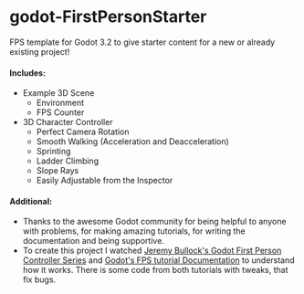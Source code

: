 # godot-FirstPersonStarter
FPS template for Godot 3.2 to give starter content for a new or already existing project!

#### Includes:
- Example 3D Scene
  - Environment
  - FPS Counter
- 3D Character Controller
  - Perfect Camera Rotation
  - Smooth Walking (Acceleration and Deacceleration)
  - Sprinting
  - Ladder Climbing
  - Slope Rays
  - Easily Adjustable from the Inspector

#### Additional:
- Thanks to the awesome Godot community for being helpful to anyone with problems, for making amazing tutorials, for writing the documentation and being supportive.
- To create this project I watched [Jeremy Bullock's Godot First Person Controller Series](https://www.youtube.com/watch?v=Etpq-d5af6M&list=PLTZoMpB5Z4aD-rCpluXsQjkGYgUGUZNIV) and [Godot's FPS tutorial Documentation](https://docs.godotengine.org/en/3.1/tutorials/3d/fps_tutorial/) to understand how it works. There is some code from both tutorials with tweaks, that fix bugs.
